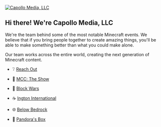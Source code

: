 [![Capollo Media, LLC](https://cdn.capollomedia.com/web/cmsite/capollomedia_march2022.png)](https://capollomedia.com)

## Hi there! We're Capollo Media, LLC

We're the team behind some of the most notable Minecraft events. We believe that if you bring people together to create amazing things, you'll be able to make something better than what you could make alone.

Our team works across the entire world, creating the next generation of Minecraft content.

- ❔ [Reach Out](mailto:inqiries@capollomedia.com)


- 👑 [MCC: The Show](https://github.com/mccshow)
- 🌈 [Block Wars](https://github.com/blockwarsmc)
- ☕️ [Ington International](https://github.com/ingtoninternational)
- 🌐 [Below Bedrock](https://github.com/belowbedrock)
- 🎁 [Pandora's Box](https://pandorasbox.games)
